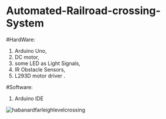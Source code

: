 # Automated-Railroad-crossing-System

#HardWare: 
1. Arduino Uno, 
2. DC motor, 
3. some LED as Light Signals,
4. IR Obstacle Sensors, 
5. L293D motor driver . 

#Software:
1. Arduino IDE

![habanardfarleighlevelcrossing](https://user-images.githubusercontent.com/36074470/36890620-d15e5fc2-1e28-11e8-947f-dffab6853488.jpg)
